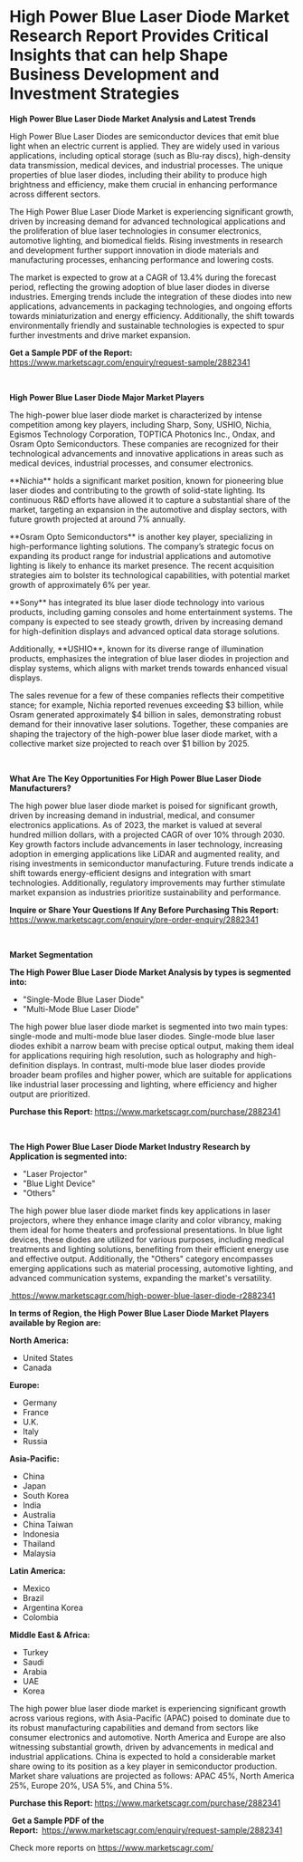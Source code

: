<p><h1>High Power Blue Laser Diode Market Research Report Provides Critical Insights that can help Shape Business Development and Investment Strategies</h1></p><p><strong>High Power Blue Laser Diode Market Analysis and Latest Trends</strong></p>
<p><p>High Power Blue Laser Diodes are semiconductor devices that emit blue light when an electric current is applied. They are widely used in various applications, including optical storage (such as Blu-ray discs), high-density data transmission, medical devices, and industrial processes. The unique properties of blue laser diodes, including their ability to produce high brightness and efficiency, make them crucial in enhancing performance across different sectors.</p><p>The High Power Blue Laser Diode Market is experiencing significant growth, driven by increasing demand for advanced technological applications and the proliferation of blue laser technologies in consumer electronics, automotive lighting, and biomedical fields. Rising investments in research and development further support innovation in diode materials and manufacturing processes, enhancing performance and lowering costs. </p><p>The market is expected to grow at a CAGR of 13.4% during the forecast period, reflecting the growing adoption of blue laser diodes in diverse industries. Emerging trends include the integration of these diodes into new applications, advancements in packaging technologies, and ongoing efforts towards miniaturization and energy efficiency. Additionally, the shift towards environmentally friendly and sustainable technologies is expected to spur further investments and drive market expansion.</p></p>
<p><strong>Get a Sample PDF of the Report:&nbsp;</strong> <a href="https://www.marketscagr.com/enquiry/request-sample/2882341?utm_campaign=2945&utm_medium=2&utm_source=Github&utm_content=ia&utm_term=13032025&utm_id=high-power-blue-laser-diode">https://www.marketscagr.com/enquiry/request-sample/2882341</a></p>
<p>&nbsp;</p>
<p><strong>High Power Blue Laser Diode Major Market Players</strong></p>
<p><p>The high-power blue laser diode market is characterized by intense competition among key players, including Sharp, Sony, USHIO, Nichia, Egismos Technology Corporation, TOPTICA Photonics Inc., Ondax, and Osram Opto Semiconductors. These companies are recognized for their technological advancements and innovative applications in areas such as medical devices, industrial processes, and consumer electronics.</p><p>**Nichia** holds a significant market position, known for pioneering blue laser diodes and contributing to the growth of solid-state lighting. Its continuous R&D efforts have allowed it to capture a substantial share of the market, targeting an expansion in the automotive and display sectors, with future growth projected at around 7% annually.</p><p>**Osram Opto Semiconductors** is another key player, specializing in high-performance lighting solutions. The company’s strategic focus on expanding its product range for industrial applications and automotive lighting is likely to enhance its market presence. The recent acquisition strategies aim to bolster its technological capabilities, with potential market growth of approximately 6% per year.</p><p>**Sony** has integrated its blue laser diode technology into various products, including gaming consoles and home entertainment systems. The company is expected to see steady growth, driven by increasing demand for high-definition displays and advanced optical data storage solutions.</p><p>Additionally, **USHIO**, known for its diverse range of illumination products, emphasizes the integration of blue laser diodes in projection and display systems, which aligns with market trends towards enhanced visual displays.</p><p>The sales revenue for a few of these companies reflects their competitive stance; for example, Nichia reported revenues exceeding $3 billion, while Osram generated approximately $4 billion in sales, demonstrating robust demand for their innovative laser solutions. Together, these companies are shaping the trajectory of the high-power blue laser diode market, with a collective market size projected to reach over $1 billion by 2025.</p></p>
<p>&nbsp;</p>
<p><strong>What Are The Key Opportunities For High Power Blue Laser Diode Manufacturers?</strong></p>
<p><p>The high power blue laser diode market is poised for significant growth, driven by increasing demand in industrial, medical, and consumer electronics applications. As of 2023, the market is valued at several hundred million dollars, with a projected CAGR of over 10% through 2030. Key growth factors include advancements in laser technology, increasing adoption in emerging applications like LiDAR and augmented reality, and rising investments in semiconductor manufacturing. Future trends indicate a shift towards energy-efficient designs and integration with smart technologies. Additionally, regulatory improvements may further stimulate market expansion as industries prioritize sustainability and performance.</p></p>
<p><strong>Inquire or Share Your Questions If Any Before Purchasing This Report:</strong> <a href="https://www.marketscagr.com/enquiry/pre-order-enquiry/2882341?utm_campaign=2945&utm_medium=2&utm_source=Github&utm_content=ia&utm_term=13032025&utm_id=high-power-blue-laser-diode">https://www.marketscagr.com/enquiry/pre-order-enquiry/2882341</a></p>
<p>&nbsp;</p>
<p><strong>Market Segmentation</strong></p>
<p><strong>The High Power Blue Laser Diode Market Analysis by types is segmented into:</strong></p>
<p><ul><li>"Single-Mode Blue Laser Diode"</li><li>"Multi-Mode Blue Laser Diode"</li></ul></p>
<p><p>The high power blue laser diode market is segmented into two main types: single-mode and multi-mode blue laser diodes. Single-mode blue laser diodes exhibit a narrow beam with precise optical output, making them ideal for applications requiring high resolution, such as holography and high-definition displays. In contrast, multi-mode blue laser diodes provide broader beam profiles and higher power, which are suitable for applications like industrial laser processing and lighting, where efficiency and higher output are prioritized.</p></p>
<p><strong>Purchase this Report:&nbsp;</strong><a href="https://www.marketscagr.com/purchase/2882341?utm_campaign=2945&utm_medium=2&utm_source=Github&utm_content=ia&utm_term=13032025&utm_id=high-power-blue-laser-diode">https://www.marketscagr.com/purchase/2882341</a></p>
<p>&nbsp;</p>
<p><strong>The High Power Blue Laser Diode Market Industry Research by Application is segmented into:</strong></p>
<p><ul><li>"Laser Projector"</li><li>"Blue Light Device"</li><li>"Others"</li></ul></p>
<p><p>The high power blue laser diode market finds key applications in laser projectors, where they enhance image clarity and color vibrancy, making them ideal for home theaters and professional presentations. In blue light devices, these diodes are utilized for various purposes, including medical treatments and lighting solutions, benefiting from their efficient energy use and effective output. Additionally, the "Others" category encompasses emerging applications such as material processing, automotive lighting, and advanced communication systems, expanding the market's versatility.</p></p>
<p><a href="https://www.marketscagr.com/high-power-blue-laser-diode-r2882341?utm_campaign=2945&utm_medium=2&utm_source=Github&utm_content=ia&utm_term=13032025&utm_id=high-power-blue-laser-diode">&nbsp;https://www.marketscagr.com/high-power-blue-laser-diode-r2882341</a></p>
<p><strong>In terms of Region, the High Power Blue Laser Diode Market Players available by Region are:</strong></p>
<p>
    <p> <strong> North America: </strong>
        <ul>
            <li>United States</li>
            <li>Canada</li>
        </ul>
        </p> 
    <p> <strong> Europe: </strong>
        <ul>
            <li>Germany</li>
            <li>France</li>
            <li>U.K.</li>
            <li>Italy</li>
            <li>Russia</li>
        </ul>
        </p> 
    <p> <strong> Asia-Pacific: </strong>
        <ul>
            <li>China</li>
            <li>Japan</li>
            <li>South Korea</li>
            <li>India</li>
            <li>Australia</li>
            <li>China Taiwan</li>
            <li>Indonesia</li>
            <li>Thailand</li>
            <li>Malaysia</li>
        </ul>
        </p> 
    <p> <strong> Latin America: </strong>
        <ul>
            <li>Mexico</li>
            <li>Brazil</li>
            <li>Argentina Korea</li>
            <li>Colombia</li>
        </ul>
        </p> 
    <p> <strong> Middle East & Africa: </strong>
        <ul>
            <li>Turkey</li>
            <li>Saudi</li>
            <li>Arabia</li>
            <li>UAE</li>
            <li>Korea</li>
        </ul>
    </p>
    </p>
<p><p>The high power blue laser diode market is experiencing significant growth across various regions, with Asia-Pacific (APAC) poised to dominate due to its robust manufacturing capabilities and demand from sectors like consumer electronics and automotive. North America and Europe are also witnessing substantial growth, driven by advancements in medical and industrial applications. China is expected to hold a considerable market share owing to its position as a key player in semiconductor production. Market share valuations are projected as follows: APAC 45%, North America 25%, Europe 20%, USA 5%, and China 5%.</p></p>
<p><strong>Purchase this Report: </strong><a href="https://www.marketscagr.com/purchase/2882341?utm_campaign=2945&utm_medium=2&utm_source=Github&utm_content=ia&utm_term=13032025&utm_id=high-power-blue-laser-diode">https://www.marketscagr.com/purchase/2882341</a></p>
<p>&nbsp;<strong>Get a Sample PDF of the Report:&nbsp;&nbsp;</strong><a href="https://www.marketscagr.com/enquiry/request-sample/2882341?utm_campaign=2945&utm_medium=2&utm_source=Github&utm_content=ia&utm_term=13032025&utm_id=high-power-blue-laser-diode">https://www.marketscagr.com/enquiry/request-sample/2882341</a></p>
<p><strong></strong></p>
<p>Check more reports on <a href="https://www.marketscagr.com/?utm_campaign=2945&utm_medium=2&utm_source=Github&utm_content=ia&utm_term=13032025&utm_id=high-power-blue-laser-diode">https://www.marketscagr.com/</a></p>